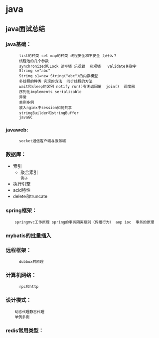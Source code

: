 # java
## java面试总结

### java基础：
          list的种类 set map的种类 线程安全和不安全 为什么？
          线程池的几个参数
          synchronized和Lock 读写锁 乐观锁  悲观锁   validate关键字
          String s="abc"
          String s1=new String("abc")的内存模型 
          多线程的种类 实现的方法  同步线程的方法  
          wait和sleep的区别 notify run()有无返回值  join()  调度器
          序列化implements serializable  
          异常
          单例多例
          放入nginx中session如何共享
          stringBuilder和stringBuffer
          javaGC
### javaweb:
          socket通信客户端与服务端         
### 数据库：
* 索引  
    * 聚合索引 <br> 
          `例子`
* 执行引擎 
* acid特性
* delete和truncate
### spring框架：
        springmvc工作原理 spring的事务隔离级别（传播行为） aop ioc  事务的原理  
### mybatis的批量插入
### 远程框架：
          dubbox的原理
### 计算机网络：
          rpc和http
### 设计模式：
        动态代理静态代理  
        单例多例
### redis常用类型：



